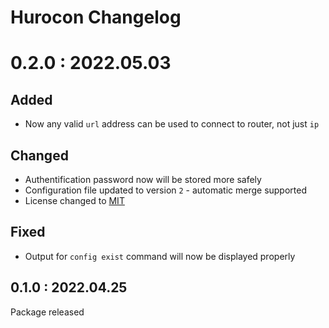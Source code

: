 # Hurocon Changelog

# 0.2.0 : 2022.05.03
## Added
- Now any valid `url` address can be used to connect to router, not just `ip`

## Changed
- Authentification password now will be stored more safely
- Configuration file updated to version `2` - automatic merge supported
- License changed to [MIT](./LICENSE)

## Fixed
- Output for `config exist` command will now be displayed properly


## 0.1.0 : 2022.04.25
Package released
